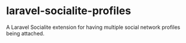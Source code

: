 # laravel-socialite-profiles
A Laravel Socialite extension for having multiple social network profiles being attached.
